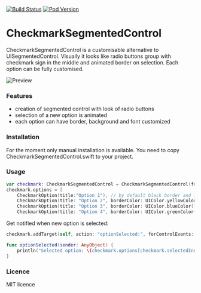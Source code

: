[![Build Status](https://travis-ci.org/gregttn/CheckmarkSegmentedControl.svg?branch=master)](https://travis-ci.org/gregttn/CheckmarkSegmentedControl)
[![Pod Version](https://img.shields.io/cocoapods/v/CheckmarkSegmentedControl.svg?style=flat)](https://cocoapods.org/pods/CheckmarkSegmentedControl)

# CheckmarkSegmentedControl

CheckmarkSegmentedControl is a customisable alternative to UISegmentedControl.
Visually it looks like radio buttons group with checkmark sign in the middle and animated border on selection. Each option can be fully customised.

![Preview](https://raw.githubusercontent.com/gregttn/CheckmarkSegmentedControl/master/preview.gif)

### Features
* creation of segmented control with look of radio buttons
* selection of a new option is animated
* each option can have border, background and font customized

### Installation

For the moment only manual installation is available. You need to copy CheckmarkSegmentedControl.swift to your project.

### Usage

```swift
var checkmark: CheckmarkSegmentedControl = CheckmarkSegmentedControl(frame: frame)
checkmark.options = [
    CheckmarkOption(title:"Option 1"), // by default black border and light gray colour as background
    CheckmarkOption(title: "Option 2", borderColor: UIColor.yellowColor(), fillColor: UIColor.greenColor()),
    CheckmarkOption(title: "Option 3", borderColor: UIColor.blueColor(), fillColor: UIColor.yellowColor()),
    CheckmarkOption(title: "Option 4", borderColor: UIColor.greenColor(), fillColor: UIColor.blueColor())]

```

Get notified when new option is selected:

```swift
checkmark.addTarget(self, action: "optionSelected:", forControlEvents: UIControlEvents.ValueChanged)

func optionSelected(sender: AnyObject) {
    println("Selected option: \(checkmark.options[checkmark.selectedIndex])")
}

```

### Licence

MIT licence
